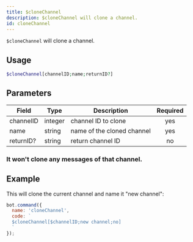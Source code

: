 ```yaml
---
title: $cloneChannel 
description: $cloneChannel will clone a channel.
id: cloneChannel
---
```


`$cloneChannel` will clone a channel.

## Usage

```php
$cloneChannel[channelID;name;returnID?]
```

## Parameters 


| Field     | Type    | Description                | Required |
| --------- | ------- | -------------------------- |:--------:|
| channelID | integer | channel ID to clone        |    yes   |
| name      | string  | name of the cloned channel |    yes   |
| returnID? | string  | return channel ID          |    no    |

### It won't clone any messages of that channel.

## Example

This will clone the current channel and name it "new channel":

```javascript
bot.command({
  name: 'cloneChannel',
  code: `
  $cloneChannel[$channelID;new channel;no]
  `
});
```

